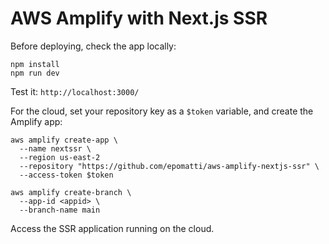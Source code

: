 # AWS Amplify with Next.js SSR

Before deploying, check the app locally:

```
npm install
npm run dev
```

Test it: `http://localhost:3000/`

For the cloud, set your repository key as a `$token` variable, and create the Amplify app:

```
aws amplify create-app \
  --name nextssr \
  --region us-east-2
  --repository "https://github.com/epomatti/aws-amplify-nextjs-ssr" \
  --access-token $token

aws amplify create-branch \
  --app-id <appid> \
  --branch-name main
```

Access the SSR application running on the cloud.
